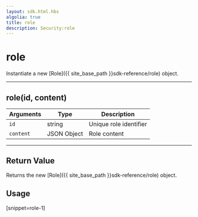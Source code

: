 ```yaml
---
layout: sdk.html.hbs
algolia: true
title: role
description: Security:role
---
```

  

# role
Instantiate a new [Role]({{ site_base_path }}sdk-reference/role) object.

---

## role(id, content)

| Arguments | Type | Description |
|---------------|---------|----------------------------------------|
| ``id`` | string | Unique role identifier |
| ``content`` | JSON Object | Role content |

---

## Return Value

Returns the new [Role]({{ site_base_path }}sdk-reference/role) object.

## Usage

[snippet=role-1]
